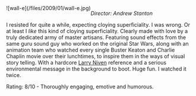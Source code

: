 <!--
.. title: Wall-E
.. slug: wall-e
.. date: 2009-01-11 23:39:38-06:00
.. tags: media,movie,fiction,animation,environment
.. type: text
-->

<span style="float: left">
![wall-e](/files/2009/01/wall-e.jpg)
</span>

*Director: Andrew Stanton*

I resisted for quite a while, expecting cloying superficiality. I was
wrong. Or at least I *like* this kind of cloying superficiality. Clearly
made with love by a truly dedicated army of master artisans. Featuring
sound effects from the same guru sound guy who worked on the original
Star Wars, along with an animation team who watched every single Buster
Keaton and Charlie Chaplin movie over their lunchtimes, to inspire them
in the ways of visual story telling. With a hardcore [Larry
Niven](http://en.wikipedia.org/wiki/General_Products_(Larry_Niven)#General_Products_Hull)
reference and a serious environmental message in the background to boot.
Huge fun. I watched it twice.

Rating: 8/10 - Thoroughly engaging, emotive and humorous.

<br style="clear: left" />

